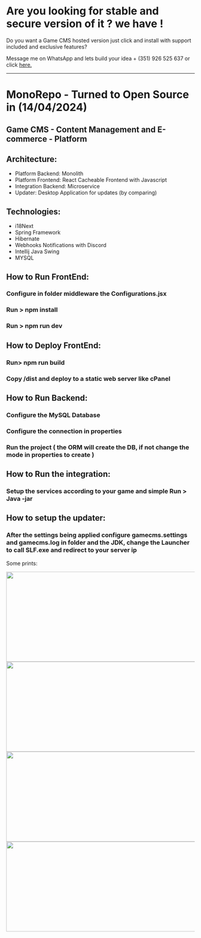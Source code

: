 # Are you looking for stable and secure version of it ? we have !
<p> Do you want a Game CMS hosted version just click and install with support included and exclusive features? </p>
<p> Message me on WhatsApp and lets build your idea + (351) 926 525 637 or click <a href="https://wa.me/351926525637" target="_blank">here.</a></p> 
<hr/>

# MonoRepo - Turned to Open Source in (14/04/2024)
## Game CMS - Content Management and E-commerce - Platform

## Architecture:

* Platform Backend: Monolith
* Platform Frontend: React Cacheable Frontend with Javascript
* Integration Backend: Microservice
* Updater: Desktop Application for updates (by comparing)

## Technologies:
* i18Next
* Spring Framework
* Hibernate
* Webhooks Notifications with Discord
* Intellij Java Swing
* MYSQL


## How to Run FrontEnd:
### Configure in folder middleware the Configurations.jsx
### Run > npm install
### Run > npm run dev

## How to Deploy FrontEnd:
### Run> npm run build
### Copy /dist and deploy to a static web server like cPanel


## How to Run Backend:
### Configure the MySQL Database
### Configure the connection in properties
### Run the project ( the ORM will create the DB, if not change the mode in properties to create )


## How to Run the integration:
### Setup the services according to your game and simple Run > Java -jar <jarname>



## How to setup the updater:
### After the settings being applied configure gamecms.settings and gamecms.log in folder and the JDK, change the Launcher to call SLF.exe and redirect to your server ip

Some prints:

<img src="https://i.postimg.cc/PdNn2HkV/website.jpg" width="720" height="240" />
<img src="https://i.postimg.cc/RhfRy018/updater2.jpg" width="720" height="240" />
<img src="https://i.postimg.cc/KZzVmDY9/website-2.jpg" width="720" height="240" />
<img src="https://i.postimg.cc/WNhfRGnM/website-3.jpg" width="720" height="240" />

